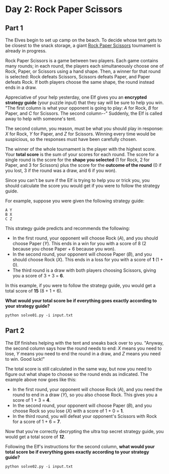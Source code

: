 # Day 2: Rock Paper Scissors

## Part 1

The Elves begin to set up camp on the beach. To decide whose tent gets to be closest to the snack storage, a giant [Rock Paper Scissors](https://en.wikipedia.org/wiki/Rock_paper_scissors) tournament is already in progress.

Rock Paper Scissors is a game between two players. Each game contains many rounds; in each round, the players each simultaneously choose one of Rock, Paper, or Scissors using a hand shape. Then, a winner for that round is selected: Rock defeats Scissors, Scissors defeats Paper, and Paper defeats Rock. If both players choose the same shape, the round instead ends in a draw.

Appreciative of your help yesterday, one Elf gives you an **encrypted strategy guide** (your puzzle input) that they say will be sure to help you win. "The first column is what your opponent is going to play: _A_ for Rock, _B_ for Paper, and _C_ for Scissors. The second column--" Suddenly, the Elf is called away to help with someone's tent.

The second column, you reason, must be what you should play in response: _X_ for Rock, _Y_ for Paper, and _Z_ for Scissors. Winning every time would be suspicious, so the responses must have been carefully chosen.

The winner of the whole tournament is the player with the highest score. Your **total score** is the sum of your scores for each round. The score for a single round is the score for the **shape you selected** (1 for Rock, 2 for Paper, and 3 for Scissors) plus the score for the **outcome of the round** (0 if you lost, 3 if the round was a draw, and 6 if you won).

Since you can't be sure if the Elf is trying to help you or trick you, you should calculate the score you would get if you were to follow the strategy guide.

For example, suppose you were given the following strategy guide:

```
A Y
B X
C Z
```
This strategy guide predicts and recommends the following:

 - In the first round, your opponent will choose Rock (_A_), and you should choose Paper (_Y_). This ends in a win for you with a score of 8 (2 because you chose Paper + 6 because you won).
 - In the second round, your opponent will choose Paper (_B_), and you should choose Rock (_X_). This ends in a loss for you with a score of **1** (1 + 0).
 - The third round is a draw with both players choosing Scissors, giving you a score of 3 + 3 = **6**.

In this example, if you were to follow the strategy guide, you would get a total score of **15** (8 + 1 + 6).

**What would your total score be if everything goes exactly according to your strategy guide?**
```
python solve01.py -i input.txt
```


## Part 2

The Elf finishes helping with the tent and sneaks back over to you. "Anyway, the second column says how the round needs to end: _X_ means you need to lose, _Y_ means you need to end the round in a draw, and _Z_ means you need to win. Good luck!"

The total score is still calculated in the same way, but now you need to figure out what shape to choose so the round ends as indicated. The example above now goes like this:

 - In the first round, your opponent will choose Rock (_A_), and you need the round to end in a draw (_Y_), so you also choose Rock. This gives you a score of 1 + 3 = **4**.
- In the second round, your opponent will choose Paper (_B_), and you choose Rock so you lose (_X_) with a score of 1 + 0 = **1**.
- In the third round, you will defeat your opponent's Scissors with Rock for a score of 1 + 6 = **7**.

Now that you're correctly decrypting the ultra top secret strategy guide, you would get a total score of _**12**_.

Following the Elf's instructions for the second column, **what would your total score be if everything goes exactly according to your strategy guide?**

```
python solve02.py -i input.txt
```

